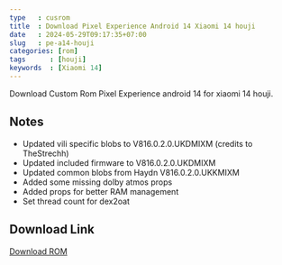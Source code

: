 ```yaml
---
type   : cusrom
title  : Download Pixel Experience Android 14 Xiaomi 14 houji
date   : 2024-05-29T09:17:35+07:00
slug   : pe-a14-houji
categories: [rom]
tags      : [houji]
keywords  : [Xiaomi 14]
---
```


Download Custom Rom Pixel Experience android 14  for xiaomi 14 houji.

## Notes
- Updated vili specific blobs to V816.0.2.0.UKDMIXM (credits to TheStrechh)
- Updated included firmware to V816.0.2.0.UKDMIXM
- Updated common blobs from Haydn V816.0.2.0.UKKMIXM
- Added some missing dolby atmos props
- Added props for better RAM management
- Set thread count for dex2oat

## Download Link
[Download ROM](/)

